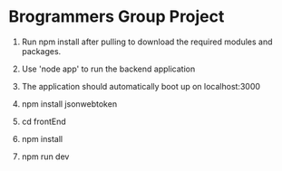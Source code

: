 # Brogrammers Group Project
 
1. Run npm install after pulling to download the required modules and packages.

2. Use 'node app' to run the backend application

3. The application should automatically boot up on localhost:3000

4. npm install jsonwebtoken
5. cd frontEnd
6. npm install
7. npm run dev
